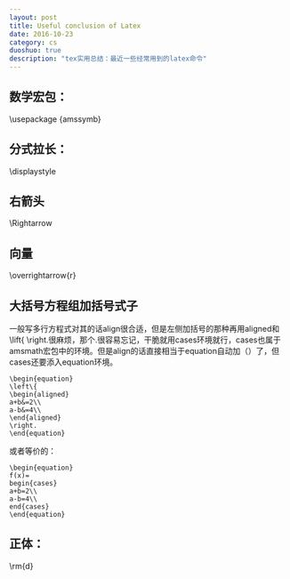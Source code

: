 ```yaml
---
layout: post
title: Useful conclusion of Latex
date: 2016-10-23
category: cs
duoshuo: true
description: "tex实用总结：最近一些经常用到的latex命令"
---
```


## 数学宏包：
\usepackage {amssymb}

## 分式拉长：
\displaystyle

## 右箭头
\Rightarrow 

## 向量
\overrightarrow{r}

## 大括号方程组加括号式子
一般写多行方程式对其的话align很合适，但是左侧加括号的那种再用aligned和\lift\{ \right.很麻烦，那个.很容易忘记，干脆就用cases环境就行，cases也属于amsmath宏包中的环境。但是align的话直接相当于equation自动加（）了，但cases还要添入equation环境。

	\begin{equation}
	\left\{
	\begin{aligned}
	a+b&=2\\
	a-b&=4\\
	\end{aligned}
	\right.
	\end{equation}

或者等价的：

	\begin{equation}
	f(x)=
	begin{cases}
	a+b=2\\
	a-b=4\\
	end{cases}
	\end{equation}


## 正体：
\rm{d}